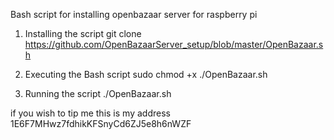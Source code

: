 Bash script for installing openbazaar server for raspberry pi 

1. Installing the script git clone https://github.com/OpenBazaarServer_setup/blob/master/OpenBazaar.sh

2. Executing the Bash script sudo chmod +x ./OpenBazaar.sh

3. Running the script ./OpenBazaar.sh

if you wish to tip me this is my address 1E6F7MHwz7fdhikKFSnyCd6ZJ5e8h6nWZF
 
